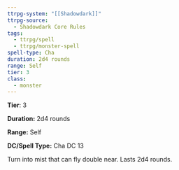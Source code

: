 ```yaml
---
ttrpg-system: "[[Shadowdark]]"
ttrpg-source:
  - Shadowdark Core Rules
tags:
  - ttrpg/spell
  - ttrpg/monster-spell
spell-type: Cha
duration: 2d4 rounds
range: Self
tier: 3
class:
  - monster
---
```

**Tier**: 3

**Duration:** 2d4 rounds

**Range:** Self

**DC/Spell Type:** Cha DC 13

Turn into mist that can fly double near. Lasts 2d4 rounds.
